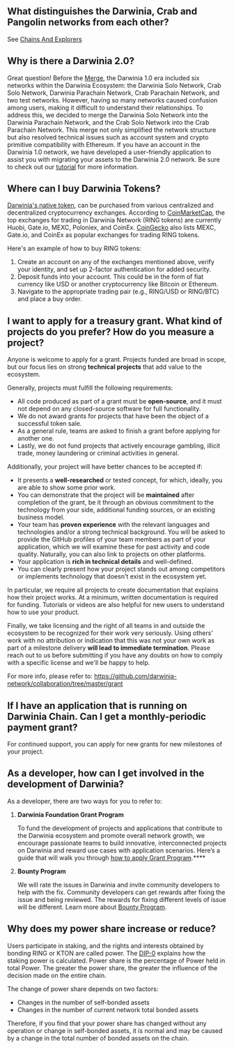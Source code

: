 ## What distinguishes the Darwinia, Crab and Pangolin networks from each other?

See [Chains And Explorers](https://www.notion.so/Chains-And-Explorers-d82ce5406ad94c2197bd686544f820dd?pvs=21) 

## Why is there a Darwinia 2.0?

Great question! Before the [Merge](https://medium.com/darwinianetwork/darwinia-2-0-merge-overview-96af96d668aa), the Darwinia 1.0 era included six networks within the Darwinia Ecosystem: the Darwinia Solo Network, Crab Solo Network, Darwinia Parachain Network, Crab Parachain Network, and two test networks. However, having so many networks caused confusion among users, making it difficult to understand their relationships. To address this, we decided to merge the Darwinia Solo Network into the Darwinia Parachain Network, and the Crab Solo Network into the Crab Parachain Network. This merge not only simplified the network structure but also resolved technical issues such as account system and crypto primitive compatibility with Ethereum. If you have an account in the Darwinia 1.0 network, we have developed a user-friendly application to assist you with migrating your assets to the Darwinia 2.0 network. Be sure to check out our [tutorial](https://www.notion.so/Darwinia-1-0-Migration-f7b86936f81e42c5a4aad5c02b3f3370?pvs=21) for more information.

## **Where can I buy Darwinia Tokens?**

[Darwinia's native token](https://www.notion.so/Token-And-Economic-Model-ebfbf88c76794215a4abe75ae13f596b?pvs=21), can be purchased from various centralized and decentralized cryptocurrency exchanges. According to [CoinMarketCap](https://coinmarketcap.com/currencies/darwinia-network/), the top exchanges for trading in Darwinia Network (RING tokens) are currently Huobi, Gate.io, MEXC, Poloniex, and CoinEx. [CoinGecko](https://www.coingecko.com/en/coins/darwinia-network) also lists MEXC, Gate.io, and CoinEx as popular exchanges for trading RING tokens.

Here's an example of how to buy RING tokens:

1. Create an account on any of the exchanges mentioned above, verify
your identity, and set up 2-factor authentication for added security.
2. Deposit funds into your account. This could be in the form of fiat
currency like USD or another cryptocurrency like Bitcoin or Ethereum.
3. Navigate to the appropriate trading pair (e.g., RING/USD or RING/BTC) and place a buy order.

## I want to apply for a treasury grant. What kind of projects do you prefer? How do you measure a project?

Anyone is welcome to apply for a grant. Projects funded are broad in scope, but our focus lies on strong **technical projects** that add value to the ecosystem.

Generally, projects must fulfill the following requirements:

- All code produced as part of a grant must be **open-source**, and it must not depend on any closed-source software for full functionality.
- We do not award grants for projects that have been the object of a successful token sale.
- As a general rule, teams are asked to finish a grant before applying for another one.
- Lastly, we do not fund projects that actively encourage gambling, illicit trade, money laundering or criminal activities in general.

Additionally, your project will have better chances to be accepted if:

- It presents a **well-researched** or tested concept, for which, ideally, you are able to show some prior work.
- You can demonstrate that the project will be **maintained** after completion of the grant, be it through an obvious commitment to the technology from your side, additional funding sources, or an existing business model.
- Your team has **proven experience** with the relevant languages and technologies and/or a strong technical background. You will be asked to provide the GitHub profiles of your team members as part of your application, which we will examine these for past activity and code quality. Naturally, you can also link to projects on other platforms.
- Your application is **rich in technical details** and well-defined.
- You can clearly present how your project stands out among competitors or implements technology that doesn't exist in the ecosystem yet.

In particular, we require all projects to create documentation that explains how their project works. At a minimum, written documentation is required for funding. Tutorials or videos are also helpful for new users to understand how to use your product.

Finally, we take licensing and the right of all teams in and outside the ecosystem to be recognized for their work very seriously. Using others' work with no attribution or indication that this was not your own work as part of a milestone delivery **will lead to immediate termination**. Please reach out to us before submitting if you have any doubts on how to comply with a specific license and we'll be happy to help.

For more info, please refer to: https://github.com/darwinia-network/collaboration/tree/master/grant

## If I have an application that is running on Darwinia Chain. Can I get a monthly-periodic payment grant?

For continued support, you can apply for new grants for new milestones of your project.

## As a developer, how can I get involved in the development of Darwinia?

As a developer, there are two ways for you to refer to:

1. **Darwinia Foundation Grant Program**
    
    To fund the development of projects and applications that contribute to the Darwinia ecosystem and promote overall network growth, we encourage passionate teams to build innovative, interconnected projects on Darwinia and reward use cases with application scenarios. Here’s a guide that will walk you through [how to apply Grant Program](https://github.com/darwinia-network/collaboration/blob/master/grant/README.md#darwinia-foundation-grants-program).****
    
2. **Bounty Program**
    
    We will rate the issues in Darwinia and invite community developers to help with the fix. Community developers can get rewards after fixing the issue and being reviewed. The rewards for fixing different levels of issue will be different. Learn more about [Bounty Program](https://github.com/darwinia-network/collaboration/blob/master/bounty/README.md).
    

## **Why does my power share increase or reduce?**

Users participate in staking, and the rights and interests obtained by bonding RING or KTON are called power. The [DIP-0](https://dips.darwinia.network/DIPs/dip-0.html) explains how the staking power is calculated. Power share is the percentage of Power held in total Power. The greater the power share, the greater the influence of the decision made on the entire chain.

The change of power share depends on two factors:

- Changes in the number of self-bonded assets
- Changes in the number of current network total bonded assets

Therefore, if you find that your power share has changed without any operation or change in self-bonded assets, it is normal and may be caused by a change in the total number of bonded assets on the chain.